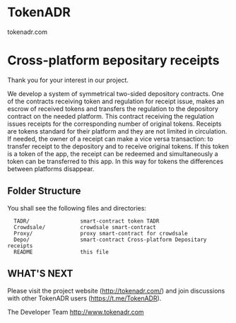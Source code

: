 # TokenADR
tokenadr.com

Cross-platform вepositary receipts
==================================

Thank you for your interest in our project.


We develop a system of symmetrical two-sided depository contracts. One of the contracts receiving token and regulation for receipt issue, makes an escrow of received tokens and transfers the regulation to the depository contract on the needed platform. This contract receiving the regulation issues receipts for the corresponding number of original tokens. Receipts are tokens standard for their platform and they are not limited in circulation. If needed, the owner of a receipt can make a vice versa transaction: to transfer receipt to the depository and to receive original tokens. If this token is a token of the app, the receipt can be redeemed and simultaneously a token can be transferred to this app. In this way for tokens the differences between platforms disappear. 

Folder Structure
----------------

You shall see the following files and directories:

      TADR/                smart-contract token TADR
      Crowdsale/           crowdsale smart-contract 
      Proxy/               proxy smart-contract for crowdsale
      Depo/                smart-contract Cross-platform Depositary receipts      
      README               this file
 
WHAT'S NEXT
-----------

Please visit the project website (http://tokenadr.com/) and join discussions with other TokenADR users (https://t.me/TokenADR).

The Developer Team
http://www.tokenadr.com
